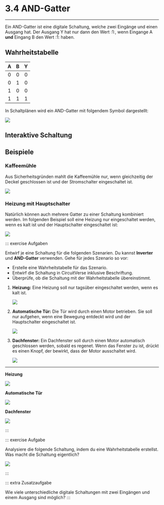 # 3.4 AND-Gatter
---

Ein AND-Gatter ist eine digitale Schaltung, welche zwei Eingänge und einen Ausgang hat. Der Ausgang Y hat nur dann den Wert :1:, wenn Eingange A **und** Eingang B den Wert :1: haben.

## Wahrheitstabelle

|  A  |  B  |  Y  |
|:---:|:---:|:---:|
|  0  |  0  |  0  |
|  0  |  1  |  0  |
|  1  |  0  |  0  |
|  1  |  1  |  1  |

In Schaltplänen wird ein AND-Gatter mit folgendem Symbol dargestellt:

![](./and-gate.svg)

## Interaktive Schaltung

<VueCircuit id="rothe-and-gate"/>

## Beispiele

### Kaffeemühle

Aus Sicherheitsgründen mahlt die Kaffeemühle nur, wenn gleichzeitig der Deckel geschlossen ist und der Stromschalter eingeschaltet ist.

![](./coffee-mill.svg)

### Heizung mit Hauptschalter

Natürlich können auch mehrere Gatter zu einer Schaltung kombiniert werden. Im folgenden Beispiel soll eine Heizung nur eingeschaltet werden, wenn es kalt ist und der Hauptschalter eingeschaltet ist:

![](./heating-2.svg)

::: exercise Aufgaben

Entwirf je eine Schaltung für die folgenden Szenarien. Du kannst **Inverter** und **AND-Gatter** verwenden. Gehe für jedes Szenario so vor:

- Erstelle eine Wahrheitstabelle für das Szenario.
- Entwirf die Schaltung in CircuitVerse inklusive Beschriftung.
- Überprüfe, ob die Schaltung mit der Wahrheitstabelle übereinstimmt.

1. **Heizung:** Eine Heizung soll nur tagsüber eingeschaltet werden, wenn es kalt ist.

    ![](./ex-heating.svg)

2. **Automatische Tür:** Die Tür wird durch einen Motor betrieben. Sie soll nur aufgehen, wenn eine Bewegung entdeckt wird und der Hauptschalter eingeschaltet ist.

    ![](./ex-automatic-door.svg)

3. **Dachfenster:** Ein Dachfenster soll durch einen Motor automatisch geschlossen werden, sobald es regenet. Wenn das Fenster zu ist, drückt es einen Knopf, der bewirkt, dass der Motor ausschaltet wird.

    ![](./ex-roof-window.svg)

***

**Heizung**

![](./ex-heating-solution.svg)

**Automatische Tür**

![](./ex-automatic-door-solution.svg)

**Dachfenster**

![](./ex-roof-window-solution.svg)

:::


::: exercise Aufgabe

Analysiere die folgende Schaltung, indem du eine Wahrheitstabelle erstellst. Was macht die Schaltung eigentlich?

![](./cv-3-AND.png)

:::


::: extra Zusatzaufgabe

Wie viele unterschiedliche digitale Schaltungen mit zwei Eingängen und einem Ausgang sind möglich?
:::
